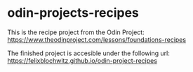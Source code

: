 # odin-projects-recipes

This is the recipe project from the Odin Project:
https://www.theodinproject.com/lessons/foundations-recipes

The finished project is accesible under the following url:
https://felixblochwitz.github.io/odin-project-recipes
